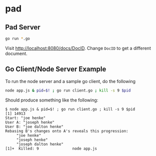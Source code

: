 pad
===

## Pad Server

```bash
go run *.go
```

Visit [http://localhost:8080/docs/DocID](http://localhost:8080/docs/DocID). Change `DocID` to get a different document.

## Go Client/Node Server Example

To run the node server and a sample go client, do the following

```bash
node app.js & pid=$! ; go run client.go ; kill -s 9 $pid
```

Should produce something like the following:


    $ node app.js & pid=$! ; go run client.go ; kill -s 9 $pid
    [1] 14913
    Start: "joe henke"
    User A: "joseph henke"
    User B: "joe dalton henke"
    Rebasing B's changes onto A's reveals this progression:
    	 "joe henke"
    	 "joseph henke"
    	 "joseph dalton henke"
    [1]+  Killed: 9               node app.js

